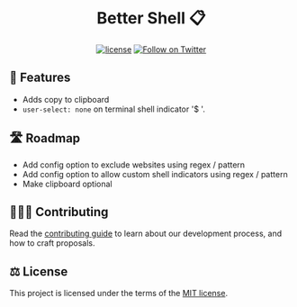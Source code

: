<h1 align="center">Better Shell 📋️</h1>

<div align="center">

[![license](https://img.shields.io/badge/license-MIT-blue.svg)](https://github.com/vantaboard/better-shell/blob/main/LICENSE) [![Follow on Twitter](https://img.shields.io/twitter/follow/vantaboard.svg?label=follow+vantaboard)](https://twitter.com/vantaboard)

</div>

## 👠 Features

- Adds copy to clipboard
- `user-select: none` on terminal shell indicator '$ '.

## 🛣️ Roadmap

- Add config option to exclude websites using regex / pattern
- Add config option to allow custom shell indicators using regex / pattern
- Make clipboard optional

## 🧑‍🤝‍🧑 Contributing

Read the [contributing guide](/docs/CONTRIBUTING.md) to learn about our development process, and how to craft proposals.

## ⚖️ License

This project is licensed under the terms of the [MIT license](/docs/LICENSE).
